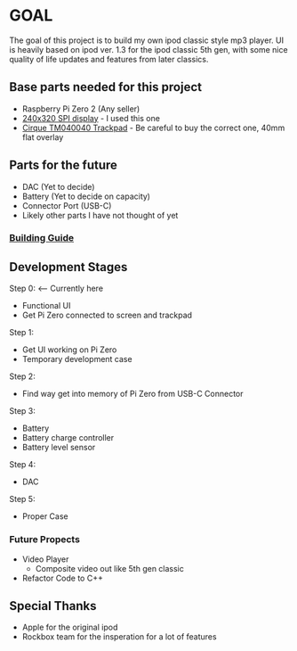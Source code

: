 # GOAL
The goal of this project is to build my own ipod classic style mp3 player. UI is heavily based on ipod ver. 1.3 for the ipod classic 5th gen, with some nice quality of life updates and features from later classics. 

## Base parts needed for this project
  - Raspberry Pi Zero 2 (Any seller)
  - [240x320 SPI display](https://www.pishop.us/product/240-320-general-2inch-ips-lcd-display-module/) - I used this one
  - [Cirque TM040040 Trackpad](https://www.mouser.com/c/?marcom=118816186) - Be careful to buy the correct one, 40mm flat overlay

## Parts for the future
  - DAC (Yet to decide)
  - Battery (Yet to decide on capacity)
  - Connector Port (USB-C)
  - Likely other parts I have not thought of yet

### [Building Guide](https://docs.google.com/document/d/1XwhfeOkbN93wCHk-AwTpOQk8uyo2gPRMQpYmsx6mDbI/edit?usp=sharing)

## Development Stages

Step 0: <-- Currently here
  - Functional UI
  - Get Pi Zero connected to screen and trackpad

Step 1:
  - Get UI working on Pi Zero
  - Temporary development case
    
Step 2:
  - Find way get into memory of Pi Zero from USB-C Connector

Step 3:
  - Battery
  - Battery charge controller
  - Battery level sensor
    
Step 4:
  - DAC

Step 5:
  - Proper Case

### Future Propects
  - Video Player
    - Composite video out like 5th gen classic
  - Refactor Code to C++

## Special Thanks
- Apple for the original ipod
- Rockbox team for the insperation for a lot of features
